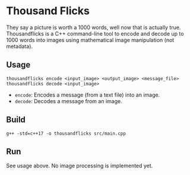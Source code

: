 # Thousand Flicks

They say a picture is worth a 1000 words, well now that is actually true. Thousandflicks is a C++ command-line tool to encode and decode up to 1000 words into images using mathematical image manipulation (not metadata). 

## Usage

```
thousandflicks encode <input_image> <output_image> <message_file>
thousandflicks decode <input_image>
```

- `encode`: Encodes a message (from a text file) into an image.
- `decode`: Decodes a message from an image.

## Build

```
g++ -std=c++17 -o thousandflicks src/main.cpp
```

## Run

See usage above. No image processing is implemented yet.
